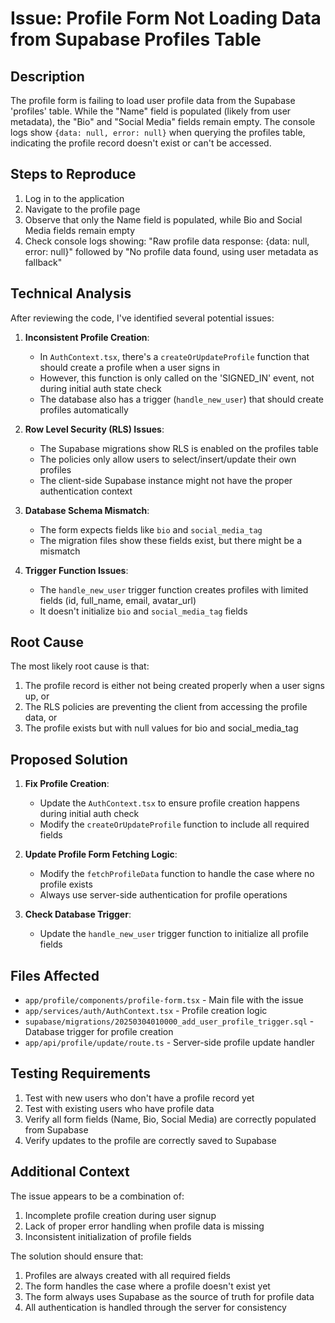 # Issue: Profile Form Not Loading Data from Supabase Profiles Table

## Description
The profile form is failing to load user profile data from the Supabase 'profiles' table. While the "Name" field is populated (likely from user metadata), the "Bio" and "Social Media" fields remain empty. The console logs show `{data: null, error: null}` when querying the profiles table, indicating the profile record doesn't exist or can't be accessed.

## Steps to Reproduce
1. Log in to the application
2. Navigate to the profile page
3. Observe that only the Name field is populated, while Bio and Social Media fields remain empty
4. Check console logs showing: "Raw profile data response: {data: null, error: null}" followed by "No profile data found, using user metadata as fallback"

## Technical Analysis
After reviewing the code, I've identified several potential issues:

1. **Inconsistent Profile Creation**: 
   - In `AuthContext.tsx`, there's a `createOrUpdateProfile` function that should create a profile when a user signs in
   - However, this function is only called on the 'SIGNED_IN' event, not during initial auth state check
   - The database also has a trigger (`handle_new_user`) that should create profiles automatically

2. **Row Level Security (RLS) Issues**:
   - The Supabase migrations show RLS is enabled on the profiles table
   - The policies only allow users to select/insert/update their own profiles
   - The client-side Supabase instance might not have the proper authentication context

3. **Database Schema Mismatch**:
   - The form expects fields like `bio` and `social_media_tag`
   - The migration files show these fields exist, but there might be a mismatch

4. **Trigger Function Issues**:
   - The `handle_new_user` trigger function creates profiles with limited fields (id, full_name, email, avatar_url)
   - It doesn't initialize `bio` and `social_media_tag` fields

## Root Cause
The most likely root cause is that:

1. The profile record is either not being created properly when a user signs up, or
2. The RLS policies are preventing the client from accessing the profile data, or
3. The profile exists but with null values for bio and social_media_tag

## Proposed Solution

1. **Fix Profile Creation**:
   - Update the `AuthContext.tsx` to ensure profile creation happens during initial auth check
   - Modify the `createOrUpdateProfile` function to include all required fields

2. **Update Profile Form Fetching Logic**:
   - Modify the `fetchProfileData` function to handle the case where no profile exists
   - Always use server-side authentication for profile operations

3. **Check Database Trigger**:
   - Update the `handle_new_user` trigger function to initialize all profile fields

## Files Affected
- `app/profile/components/profile-form.tsx` - Main file with the issue
- `app/services/auth/AuthContext.tsx` - Profile creation logic
- `supabase/migrations/20250304010000_add_user_profile_trigger.sql` - Database trigger for profile creation
- `app/api/profile/update/route.ts` - Server-side profile update handler

## Testing Requirements
1. Test with new users who don't have a profile record yet
2. Test with existing users who have profile data
3. Verify all form fields (Name, Bio, Social Media) are correctly populated from Supabase
4. Verify updates to the profile are correctly saved to Supabase

## Additional Context
The issue appears to be a combination of:
1. Incomplete profile creation during user signup
2. Lack of proper error handling when profile data is missing
3. Inconsistent initialization of profile fields

The solution should ensure that:
1. Profiles are always created with all required fields
2. The form handles the case where a profile doesn't exist yet
3. The form always uses Supabase as the source of truth for profile data
4. All authentication is handled through the server for consistency
